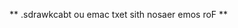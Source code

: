 ** .sdrawkcabt ou emac txet sith nosaer emos roF **

<!---
pettyfink/pettyfink is a ✨ special ✨ repository because its `README.md` (this file) appears on your GitHub profile.
You can click the Preview link to take a look at your changes.
--->
